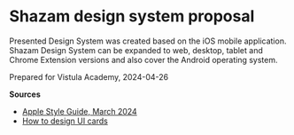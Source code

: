# Shazam design system proposal

Presented Design System was created based on the iOS mobile application.  
Shazam Design System can be expanded to web, desktop, tablet and Chrome Extension versions and also cover the Android operating system.

Prepared for Vistula Academy, 2024-04-26

**Sources**
- [Apple Style Guide, March 2024](https://support.apple.com/pl-pl/guide/applestyleguide/welcome/web)
- [How to design UI cards](https://youtu.be/tsb8hC7CG9U?si=43jNhX64-d1IAQxP)